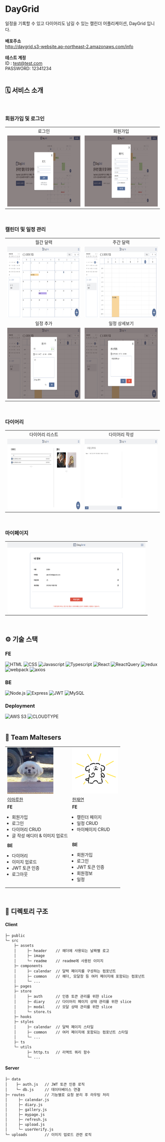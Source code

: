 # DayGrid

일정을 기록할 수 있고 다이어리도 남길 수 있는 캘린더 어플리케이션, DayGrid 입니다.<br/><br/>
<strong>배포주소</strong><br/> http://daygrid.s3-website.ap-northeast-2.amazonaws.com/info<br/>
<br/>
<strong>테스트 계정</strong>
<br/>
ID : test@test.com
<br/>
PASSWORD: 12341234
<br/>
<br/>

## 🗓️ 서비스 소개

<br/>

### 회원가입 및 로그인

<table>
  <tbody>
    <tr>
      <td style='text-align: center'>
        로그인
      </td>
      <td style='text-align: center'>
        회원가입
      </td>
    </tr>
    <tr>
      <td style='vertical-align: top'>
        <img
            src="./client/src/assets/readme/로그인.png"
            width="450px"
            height="230px"
            alt=""
          />
      </td>
      <td style='vertical-align: top'>
        <img
            src="./client/src/assets/readme/회원가입.png"
            width="450px"
            height="230px"
            alt=""
          />
      </td>
    </tr>
  </tbody>
</table>
<br/>

### 캘린더 및 일정 관리

<table>
  <tbody>
    <tr>
      <td style='text-align: center'>
        월간 달력
      </td>
      <td style='text-align: center'>
        주간 달력
      </td>
    </tr>
    <tr>
      <td style='vertical-align: top'>
        <img
            src="./client/src/assets/readme/월간달력.png"
            width="450px"
            height="230px"
            alt=""
          />
      </td>
      <td style='vertical-align: top'>
        <img
            src="./client/src/assets/readme/주간달력.png"
            width="450px"
            height="230px"
            alt=""
          />
      </td>
    </tr>
    <tr>
      <td style='text-align: center'>
        일정 추가
      </td>
      <td style='text-align: center'>
        일정 상세보기
      </td>
    </tr>
    <tr>
      <td style='vertical-align: top'>
        <img
            src="./client/src/assets/readme/일정추가.png"
            width="450px"
            height="230px"
            alt=""
          />
      </td>
      <td style='vertical-align: top'>
        <img
            src="./client/src/assets/readme/일정상세보기.png"
            width="450px"
            height="230px"
            alt=""
          />
      </td>
    </tr>
  </tbody>
</table>
<br/>

### 다이어리

<table>
  <tbody>
    <tr>
      <td style='text-align: center'>
        다이어리 리스트
      </td>
      <td style='text-align: center'>
        다이어리 작성
      </td>
    </tr>
    <tr>
      <td style='vertical-align: top'>
        <img
            src="./client/src/assets/readme/다이어리리스트.png"
            width="450px"
            height="230px"
            alt=""
          />
      </td>
      <td style='vertical-align: top'>
        <img
            src="./client/src/assets/readme/다이어리작성.png"
            width="450px"
            height="230px"
            alt=""
          />
      </td>
    </tr>
  </tbody>
</table>
<br/>

### 마이페이지

<table>
  <tbody>
    <tr>
      <td style='vertical-align: top'>
        <img
            src="./client/src/assets/readme/마이페이지.png"
            width="450px"
            height="230px"
            alt=""
          />
      </td>
    </tr>
  </tbody>
</table>
<br/>

## ⚙️ 기술 스택

### FE

![HTML](https://img.shields.io/badge/html-E34F26?style=for-the-badge&logo=html5&logoColor=white)
![CSS](https://img.shields.io/badge/css-1572B6?style=for-the-badge&logo=css3&logoColor=white)
![Javascript](https://img.shields.io/badge/Javascript-F7DF1E?style=for-the-badge&logo=javascript&logoColor=black)
![Typescript](https://img.shields.io/badge/TypeScript-3178C6?style=for-the-badge&logo=typescript&logoColor=white)
![React](https://img.shields.io/badge/react-444444?style=for-the-badge&logo=react)
![ReactQuery](https://img.shields.io/badge/reactquery-FF4154?style=for-the-badge&logo=reactquery&logoColor=white)
![redux](https://img.shields.io/badge/redux-764ABC?style=for-the-badge&logo=redux&logoColor=white)
![webpack](https://img.shields.io/badge/webpack-8DD6F9?style=for-the-badge&logo=webpack&logoColor=white)
![axios](https://img.shields.io/badge/axios-8b00ff?style=for-the-badge&logo=axios&logoColor=white)
<br/>

### BE

![Node.js](https://img.shields.io/badge/node.js-339933?style=for-the-badge&logo=Node.js&logoColor=white)
![Express](https://img.shields.io/badge/express-000000?style=for-the-badge&logo=express&logoColor=white)
![JWT](https://img.shields.io/badge/JWT-149545?style=for-the-badge&logo=JWT&logoColor=white)
![MySQL](https://shields.io/badge/MySQL-lightgrey?logo=mysql&style=for-the-badge&logoColor=white)
<br/>

### Deployment

![AWS S3](https://camo.githubusercontent.com/41e508fe6d07151c0dff60f1b97b031022fd5a1b40d7c148bcbf7613a6622006/68747470733a2f2f696d672e736869656c64732e696f2f62616467652f416d617a6f6e25323053332d3631444146423f7374796c653d666f722d7468652d6261646765266c6f676f3d616d617a6f6e5333266c6f676f436f6c6f723d7768697465)
![CLOUDTYPE](https://shields.io/badge/CLOUDTYPE-black?style=for-the-badge)
<br/>
<br/>

## 🐶 Team Maltesers

<table>
  <tbody>
    <tr>
      <td>
        <img
        src="./client/src/assets/readme/재롱이.jpeg"
            width="150px;"
            alt=""
          />
      </td>
      <td>
        <img
            src="./client/src/assets/readme/몰티즈.png"
            width="150px;"
            alt=""
          />
      </td>
    </tr>
    <tr>
      <td style='vertical-align: top'>
        <a href="https://github.com/ddussi" target="_blank">이마루한</a>
      </td>
      <td style='vertical-align: top'>
        <a href="https://github.com/Jess-Apr" target="_blank">한재연</a>
      </td>
    </tr>
    <tr>
      <td style='vertical-align: top'>
        <strong>FE</strong>
        <ul style="padding-left: 15px">
          <li>회원가입</li>
          <li>로그인</li>
          <li>다이어리 CRUD</li>
          <li>글 작성 에디터 & 이미지 업로드</li>
        </ul>
        <strong>BE</strong>
        <ul style="padding-left: 15px">
          <li>다이어리</li>
          <li>이미지 업로드</li>
          <li>JWT 토큰 인증</li>
          <li>로그아웃</li>
          <br/>
        </ul>
      </td>
      <td style='vertical-align: top'>
        <strong>FE</strong>
        <ul style="padding-left: 15px">
          <li>캘린더 페이지</li>
          <li>일정 CRUD</li>
          <li>마이페이지 CRUD</li>
          <br/>
        </ul>
        <strong>BE</strong>
        <ul style="padding-left: 15px">
          <li>회원가입</li>
          <li>로그인</li>
          <li>JWT 토큰 인증</li>
          <li>회원정보</li>
          <li>일정</li>
        </ul>
      </td>
    </tr>
  </tbody>
</table>
<br/>

## 📁 디렉토리 구조

#### Client

```
├─ public
└─ src
    ├─ assets
    │     ├─ header    // 헤더에 사용되는 날짜별 로고
    │     ├─ image
    │     └─ readme    // readme에 사용된 이미지
    ├─ components
    │     ├─ calendar  // 달력 페이지를 구성하는 컴포넌트
    │     ├─ common    // 헤더, 모달창 등 여러 페이지에 포함되는 컴포넌트
    │     └─ ...
    ├─ pages
    ├─ store
    │     ├─ auth      // 인증 토큰 관리를 위한 slice
    │     ├─ diary     // 다이어리 페이지 상태 관리를 위한 slice
    │     ├─ modal     // 모달 상태 관리를 위한 slice
    │     └─ store.ts
    ├─ hooks
    ├─ styles
    │     ├─ calendar  // 달력 페이지 스타일
    │     ├─ common    // 여러 페이지에 포함되는 컴포넌트 스타일
    │     └─ ...
    ├─ ts
    └─ utils
          ├─ http.ts   // 리액트 쿼리 함수
          └─ ...
```

#### Server

```
├─ data
│    ├─ auth.js   // JWT 토큰 인증 로직
│    └─ db.js     // 데이터베이스 연결
├─ routes         // 기능별로 요청 분리 후 라우팅 처리
│     ├─ calendar.js
│     ├─ diary.js
│     ├─ gallery.js
│     ├─ mypage.js
│     ├─ refresh.js
│     ├─ upload.js
│     └─ userVerify.js
└─ uploads        // 이미지 업로드 관련 로직
```
